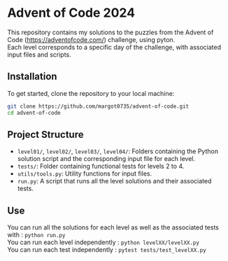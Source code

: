 # Advent of Code 2024

This repository contains my solutions to the puzzles from the Advent of Code (https://adventofcode.com/) challenge, using pyton.    
Each level corresponds to a specific day of the challenge, with associated input files and scripts.  

## Installation  

To get started, clone the repository to your local machine:  

```bash
git clone https://github.com/margot0735/advent-of-code.git
cd advent-of-code  
```

## Project Structure

- `level01/`, `level02/`, `level03/`, `level04/`: Folders containing the Python solution script and the corresponding input file for each level.
- `tests/`: Folder containing functional tests for levels 2 to 4.
- `utils/tools.py`: Utility functions for input files.
- `run.py`: A script that runs all the level solutions and their associated tests.  

## Use

You can run all the solutions for each level as well as the associated tests with : `python run.py`     
You can run each level independently : `python levelXX/levelXX.py`  
You can run each test independently : `pytest tests/test_levelXX.py`  